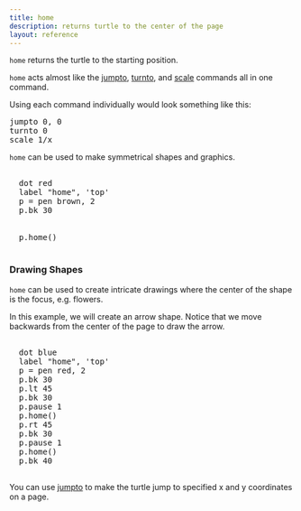 ```yaml
---
title: home
description: returns turtle to the center of the page
layout: reference
---
```


<!-- any arguments in brackets? -->
`home` returns the turtle to the starting position. 

`home` acts almost like the [jumpto](jumpto.html), [turnto](turnto.html), and [scale](scale.html) commands all in one command. 

Using each command individually would look something like this: 

<pre class="jumbo">
jumpto 0, 0
turnto 0
scale 1/<span data-dfn="the amount the object has already been scaled">x</span>
</pre>

`home` can be used to make symmetrical shapes and graphics.

<pre class="examp">
  <span data-dfnright="draw a match">
  dot red
  label "home", 'top'
  p = pen brown, 2
  p.bk 30
  </span>
  <span data-dfn="return home">
  p.home()
  </span>
</pre>
  
<script type="demo" height=99>
p = null
demo ->
  dot red
  label "home", 'top'
  p = pen brown, 2
  p.bk 30
  p.home()
</script>

<h3>Drawing Shapes</h3>

<code>home</code> can be used to create intricate drawings where the center of the shape is the focus, e.g. flowers. 

In this example, we will create an arrow shape. Notice that we move backwards from the center of the page to draw the arrow. 

<pre class="examp"><span data-dfnright="draw an arrow">
  dot blue
  label "home", 'top'
  p = pen red, 2
  p.bk 30
  p.lt 45
  p.bk 30
  p.pause 1
  p.home()
  p.rt 45
  p.bk 30
  p.pause 1
  p.home()
  p.bk 40
  </span>
</pre>
  
<script type="demo" height=99>
p = null
demo ->
  dot blue
  label "home", 'top'
  p = pen red, 2
  p.lt 45
  p.bk 30
  p.pause 1
  p.home()
  p.rt 45
  p.bk 30
  p.pause 1
  p.home()
  p.bk 40
</script>

You can use [jumpto](jumpto.html) to make the turtle jump to specified x and y coordinates on a page.
